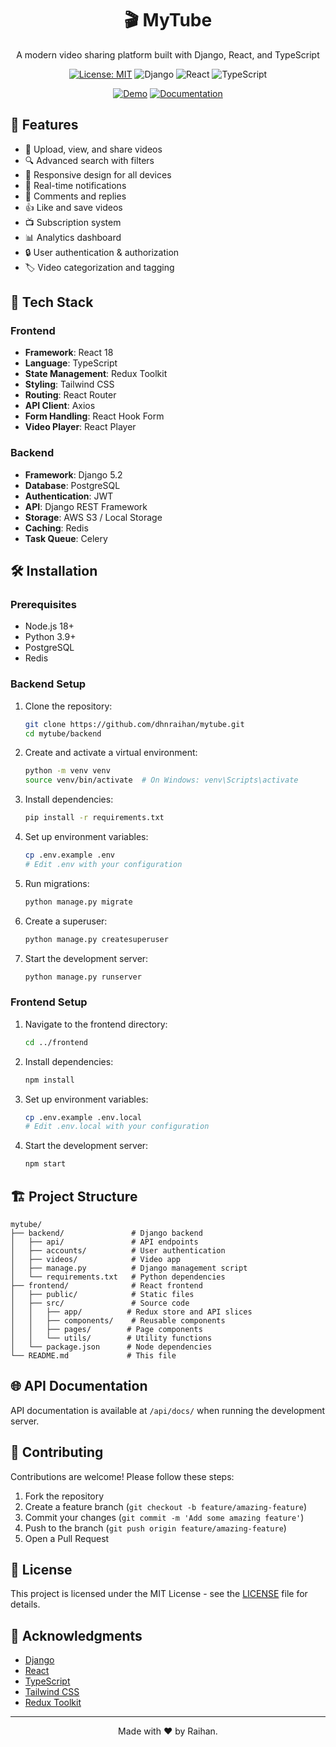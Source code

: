 <div align="center">
  <h1>🎬 MyTube</h1>
  <p>A modern video sharing platform built with Django, React, and TypeScript</p>
  
  [![License: MIT](https://img.shields.io/badge/License-MIT-yellow.svg)](https://opensource.org/licenses/MIT)
  ![Django](https://img.shields.io/badge/Django-092E20?style=flat&logo=django&logoColor=white)
  ![React](https://img.shields.io/badge/React-20232A?style=flat&logo=react&logoColor=61DAFB)
  ![TypeScript](https://img.shields.io/badge/TypeScript-007ACC?style=flat&logo=typescript&logoColor=white)
  
  [![Demo](https://img.shields.io/badge/Live_Demo-FF5722?style=for-the-badge&logo=youtube&logoColor=white)](#live-demo) 
  [![Documentation](https://img.shields.io/badge/Documentation-4285F4?style=for-the-badge&logo=readthedocs&logoColor=white)](#documentation)
</div>

## 🌟 Features

- 🎥 Upload, view, and share videos
- 🔍 Advanced search with filters
- 📱 Responsive design for all devices
- 🔔 Real-time notifications
- 💬 Comments and replies
- 👍 Like and save videos
- 📺 Subscription system
- 📊 Analytics dashboard
- 🔒 User authentication & authorization
- 🏷️ Video categorization and tagging

## 🚀 Tech Stack

### Frontend
- **Framework**: React 18
- **Language**: TypeScript
- **State Management**: Redux Toolkit
- **Styling**: Tailwind CSS
- **Routing**: React Router
- **API Client**: Axios
- **Form Handling**: React Hook Form
- **Video Player**: React Player

### Backend
- **Framework**: Django 5.2
- **Database**: PostgreSQL
- **Authentication**: JWT
- **API**: Django REST Framework
- **Storage**: AWS S3 / Local Storage
- **Caching**: Redis
- **Task Queue**: Celery

## 🛠️ Installation

### Prerequisites
- Node.js 18+
- Python 3.9+
- PostgreSQL
- Redis

### Backend Setup

1. Clone the repository:
   ```bash
   git clone https://github.com/dhnraihan/mytube.git
   cd mytube/backend
   ```

2. Create and activate a virtual environment:
   ```bash
   python -m venv venv
   source venv/bin/activate  # On Windows: venv\Scripts\activate
   ```

3. Install dependencies:
   ```bash
   pip install -r requirements.txt
   ```

4. Set up environment variables:
   ```bash
   cp .env.example .env
   # Edit .env with your configuration
   ```

5. Run migrations:
   ```bash
   python manage.py migrate
   ```

6. Create a superuser:
   ```bash
   python manage.py createsuperuser
   ```

7. Start the development server:
   ```bash
   python manage.py runserver
   ```

### Frontend Setup

1. Navigate to the frontend directory:
   ```bash
   cd ../frontend
   ```

2. Install dependencies:
   ```bash
   npm install
   ```

3. Set up environment variables:
   ```bash
   cp .env.example .env.local
   # Edit .env.local with your configuration
   ```

4. Start the development server:
   ```bash
   npm start
   ```

## 🏗️ Project Structure

```
mytube/
├── backend/               # Django backend
│   ├── api/               # API endpoints
│   ├── accounts/          # User authentication
│   ├── videos/            # Video app
│   ├── manage.py          # Django management script
│   └── requirements.txt   # Python dependencies
├── frontend/              # React frontend
│   ├── public/            # Static files
│   ├── src/               # Source code
│   │   ├── app/          # Redux store and API slices
│   │   ├── components/    # Reusable components
│   │   ├── pages/        # Page components
│   │   └── utils/        # Utility functions
│   └── package.json      # Node dependencies
└── README.md             # This file
```

## 🌐 API Documentation

API documentation is available at `/api/docs/` when running the development server.

## 🤝 Contributing

Contributions are welcome! Please follow these steps:

1. Fork the repository
2. Create a feature branch (`git checkout -b feature/amazing-feature`)
3. Commit your changes (`git commit -m 'Add some amazing feature'`)
4. Push to the branch (`git push origin feature/amazing-feature`)
5. Open a Pull Request

## 📄 License

This project is licensed under the MIT License - see the [LICENSE](LICENSE) file for details.

## 🙏 Acknowledgments

- [Django](https://www.djangoproject.com/)
- [React](https://reactjs.org/)
- [TypeScript](https://www.typescriptlang.org/)
- [Tailwind CSS](https://tailwindcss.com/)
- [Redux Toolkit](https://redux-toolkit.js.org/)

---

<div align="center">
  Made with ❤️ by Raihan.
</div>
